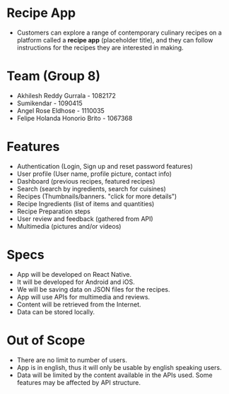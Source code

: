 # Recipe App
- Customers can explore a range of contemporary culinary recipes on a platform called a **recipe app** (placeholder title), and they can follow instructions for the recipes they are interested in making.


# Team (Group 8)
- Akhilesh Reddy Gurrala - 1082172
- Sumikendar - 1090415
- Angel Rose Eldhose - 1110035
- Felipe Holanda Honorio Brito - 1067368

# Features
- Authentication (Login, Sign up and reset password features)
- User profile (User name, profile picture, contact info)
- Dashboard (previous recipes, featured recipes)
- Search (search by ingredients, search for cuisines)
- Recipes (Thumbnails/banners. "click for more details")
- Recipe Ingredients (list of items and quantities)
- Recipe Preparation steps
- User review and feedback (gathered from API)
- Multimedia (pictures and/or videos)

# Specs
- App will be developed on React Native.
- It will be developed for Android and iOS.
- We will be saving data on JSON files for the recipes.
- App will use APIs for multimedia and reviews.
- Content will be retrieved from the Internet.
- Data can be stored locally.

# Out of Scope
- There are no limit to number of users.
- App is in english, thus it will only be usable by english speaking users. 
- Data will be limited by the content available in the APIs used. Some features may be affected by API structure.
